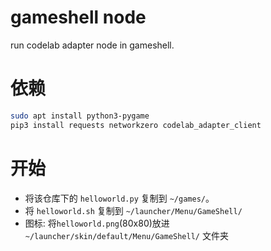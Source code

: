# gameshell node

run codelab adapter node in gameshell.

# 依赖

```bash
sudo apt install python3-pygame
pip3 install requests networkzero codelab_adapter_client
```

# 开始

*  将该仓库下的 `helloworld.py` 复制到 `~/games/`。
*  将 `helloworld.sh` 复制到 `~/launcher/Menu/GameShell/`
*  图标: 将`helloworld.png`(80x80)放进 `~/launcher/skin/default/Menu/GameShell/` 文件夹
